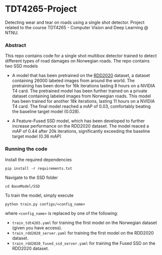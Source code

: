 # TDT4265-Project
Detecting wear and tear on roads using a single shot detector. Project related to the course TDT4265 - Computer Vision and Deep Learning @ NTNU.

### Abstract
This repo contains code for a single shot multibox detector trained to detect different types of road damages on Norwegian roads. The repo contains two SSD models

- A model that has been pretrained on the [RDD2020](https://paperswithcode.com/dataset/rdd-2020) dataset, a dataset containing 26000 labeled images from around the world. The pretraining has been done for 16k iterations lasting 8 hours on a NVIDIA T4 card. The pretrained model has been further trained on a private dataset containing labeled images from Norwegian roads. This model has been trained for another 18k iterations, lasting 11 hours on a NVIDIA T4 card. The final model reached a mAP of 0.03, comfortably beating the baseline target model (0.028).

- A Feature-Fused SSD model, which has been developed to further increase performance on the RDD2020 dataset. The model reaced a mAP of 0.44 after 20k iterations, significantly exceeding the baseline target model (0.36 mAP)

### Running the code
Install the required dependencies

```
pip install -r requirements.txt
```

Navigate to the SSD folder
```
cd BaseModel/SSD
```

To train the model, simply execute
```
python train.py configs/<config_name>
```
where ```<config_name>``` is replaced by one of the following:

- ```train_tdt4265.yaml``` for training the first model on the Norwegian dataset (given you have access).
- ```train_rdd2020_server.yaml``` for training the first model on the RDD2020 dataset.
- ```train_rdd2020_fused_ssd_server.yaml``` for training the Fused SSD on the RDD2020 dataset.
